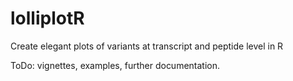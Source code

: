 # lolliplotR
Create elegant plots of variants at transcript and peptide level in R

ToDo: vignettes, examples, further documentation.
